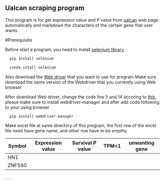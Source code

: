 ## Ualcan scraping program

This program is for get expression value and P value from [ualcan](http://ualcan.path.edu) web page
automatically and markdown the characters of the certain gene that user wants


#Prerequisite

Before start a program, you need to install [selenium library](https://www.selenium.dev/documentation/webdriver/getting_started/install_library/)
```c
  pip install selenium
```
```c
  conda intall selenium
```

Also download the [Web driver](https://www.selenium.dev/documentation/webdriver/getting_started/install_drivers/) that you want to use for program
Make sure download the same version of the Webdriver that you currently using Web browser



After download Web driver, change the code line 5 and 14 accoring to [this](https://github.com/SergeyPirogov/webdriver_manager), please make sure to install webdriver-manager and after add code following to your using browser
```c
  pip install webdriver-manager
```

Make excel file at same directory of this program, the first row of the excel file need have gene name, and other row have to be empthy

Symbol|Expression value|Survival P value|TPM<1|unwanting gene
---|---|---|---|---|
HN1|||||
ZNF580|||||
.
.
.
